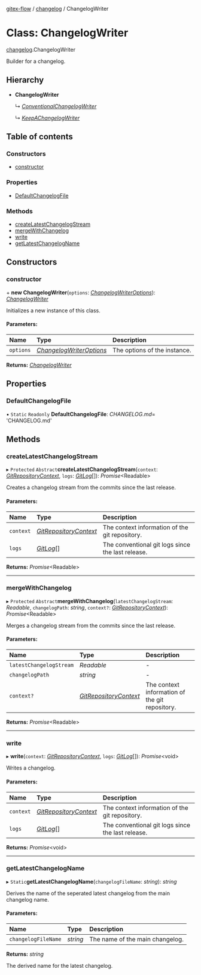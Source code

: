 [gitex-flow](../README.md) / [changelog](../modules/changelog.md) / ChangelogWriter

# Class: ChangelogWriter

[changelog](../modules/changelog.md).ChangelogWriter

Builder for a changelog.

## Hierarchy

* **ChangelogWriter**

  ↳ [*ConventionalChangelogWriter*](changelog.conventionalchangelogwriter.md)

  ↳ [*KeepAChangelogWriter*](changelog.keepachangelogwriter.md)

## Table of contents

### Constructors

- [constructor](changelog.changelogwriter.md#constructor)

### Properties

- [DefaultChangelogFile](changelog.changelogwriter.md#defaultchangelogfile)

### Methods

- [createLatestChangelogStream](changelog.changelogwriter.md#createlatestchangelogstream)
- [mergeWithChangelog](changelog.changelogwriter.md#mergewithchangelog)
- [write](changelog.changelogwriter.md#write)
- [getLatestChangelogName](changelog.changelogwriter.md#getlatestchangelogname)

## Constructors

### constructor

\+ **new ChangelogWriter**(`options`: [*ChangelogWriterOptions*](../interfaces/changelog.changelogwriteroptions.md)): [*ChangelogWriter*](changelog.changelogwriter.md)

Initializes a new instance of this class.

#### Parameters:

Name | Type | Description |
:------ | :------ | :------ |
`options` | [*ChangelogWriterOptions*](../interfaces/changelog.changelogwriteroptions.md) | The options of the instance.    |

**Returns:** [*ChangelogWriter*](changelog.changelogwriter.md)

## Properties

### DefaultChangelogFile

▪ `Static` `Readonly` **DefaultChangelogFile**: *CHANGELOG.md*= 'CHANGELOG.md'

## Methods

### createLatestChangelogStream

▸ `Protected` `Abstract`**createLatestChangelogStream**(`context`: [*GitRepositoryContext*](../interfaces/git.gitrepositorycontext.md), `logs`: [*GitLog*](../interfaces/git.gitlog.md)[]): *Promise*<Readable\>

Creates a changelog stream from the commits since the last release.

#### Parameters:

Name | Type | Description |
:------ | :------ | :------ |
`context` | [*GitRepositoryContext*](../interfaces/git.gitrepositorycontext.md) | The context information of the git repository.   |
`logs` | [*GitLog*](../interfaces/git.gitlog.md)[] | The conventional git logs since the last release.    |

**Returns:** *Promise*<Readable\>

___

### mergeWithChangelog

▸ `Protected` `Abstract`**mergeWithChangelog**(`latestChangelogStream`: *Readable*, `changelogPath`: *string*, `context?`: [*GitRepositoryContext*](../interfaces/git.gitrepositorycontext.md)): *Promise*<Readable\>

Merges a changelog stream from the commits since the last release.

#### Parameters:

Name | Type | Description |
:------ | :------ | :------ |
`latestChangelogStream` | *Readable* | - |
`changelogPath` | *string* | - |
`context?` | [*GitRepositoryContext*](../interfaces/git.gitrepositorycontext.md) | The context information of the git repository.    |

**Returns:** *Promise*<Readable\>

___

### write

▸ **write**(`context`: [*GitRepositoryContext*](../interfaces/git.gitrepositorycontext.md), `logs`: [*GitLog*](../interfaces/git.gitlog.md)[]): *Promise*<void\>

Writes a changelog.

#### Parameters:

Name | Type | Description |
:------ | :------ | :------ |
`context` | [*GitRepositoryContext*](../interfaces/git.gitrepositorycontext.md) | The context information of the git repository.   |
`logs` | [*GitLog*](../interfaces/git.gitlog.md)[] | The conventional git logs since the last release.    |

**Returns:** *Promise*<void\>

___

### getLatestChangelogName

▸ `Static`**getLatestChangelogName**(`changelogFileName`: *string*): *string*

Derives the name of the seperated latest changelog from the main changelog name.

#### Parameters:

Name | Type | Description |
:------ | :------ | :------ |
`changelogFileName` | *string* | The name of the main changelog.    |

**Returns:** *string*

The derived name for the latest changelog.
